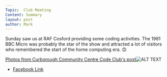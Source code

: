 ```yaml
---
Topic:  Club Meeting
Content: Summary
layout: post
author: Mark
---
```

Sunday saw us at RAF Cosford providing some coding activities. The 1981 BBC Micro was probably the star of the show and attracted a lot of visitors who remembered the start of the home computing era. 😊

[Photos from Curborough Community Centre Code Club's post](https://www.facebook.com/720665616418529/posts/767816035036820)![ALT TEXT](https://scontent.fbhx6-1.fna.fbcdn.net/v/t39.30808-6/353447754_767816105036813_6590245260006161544_n.jpg?stp=cp1_dst-jpg_p720x720&_nc_cat=106&ccb=1-7&_nc_sid=5614bc&_nc_ohc=nwBApVSR6LAAX8GCYCF&_nc_ht=scontent.fbhx6-1.fna&edm=AKK4YLsEAAAA&oh=00_AfAzhRGJbFQmbB2IqmTnZ3WWf5qxQ8slkP8L8VJNGkqiqQ&oe=652BBD86)

* [Facebook Link](https://www.facebook.com/720665616418529/posts/767816035036820)


